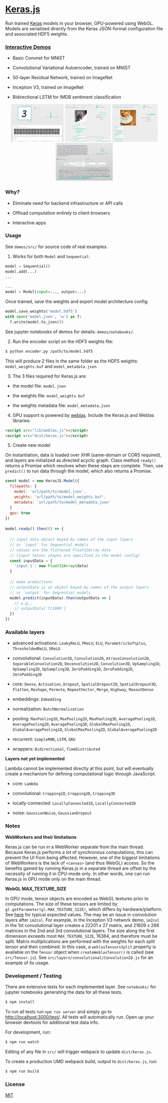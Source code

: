# [Keras.js](https://transcranial.github.io/keras-js)

Run trained [Keras](https://github.com/fchollet/keras) models in your browser, GPU-powered using WebGL. Models are serialized directly from the Keras JSON-format configuration file and associated HDF5 weights.

### [Interactive Demos](https://transcranial.github.io/keras-js)

- Basic Convnet for MNIST

- Convolutional Variational Autoencoder, trained on MNIST

- 50-layer Residual Network, trained on ImageNet

- Inception V3, trained on ImageNet

- Bidirectional LSTM for IMDB sentiment classification

<p align="center">
  <img src="demos/assets/mnist-cnn.png" height="120" width="auto" />
  <img src="demos/assets/resnet50.png" height="120" width="auto" />
  <img src="demos/assets/inception-v3.png" height="120" width="auto" />
  <img src="demos/assets/imdb-bidirectional-lstm.png" height="120" width="auto" />
</p>

### Why?

- Eliminate need for backend infrastructure or API calls

- Offload computation entirely to client browsers

- Interactive apps

### Usage

See `demos/src/` for source code of real examples.

1. Works for both `Model` and `Sequential`:

  ```py
  model = Sequential()
  model.add(...)
  ...
  ```

  ```py
  ...
  model = Model(input=..., output=...)
  ```

  Once trained, save the weights and export model architecture config:

  ```py
  model.save_weights('model.hdf5')
  with open('model.json', 'w') as f:
    f.write(model.to_json())
  ```

  See jupyter notebooks of demos for details: `demos/notebooks/`.

2. Run the encoder script on the HDF5 weights file:

  ```sh
  $ python encoder.py /path/to/model.hdf5
  ```

  This will produce 2 files in the same folder as the HDF5 weights: `model_weights.buf` and `model_metadata.json`.

3. The 3 files required for Keras.js are:

  - the model file: `model.json`

  - the weights file: `model_weights.buf`

  - the weights metadata file: `model_metadata.json`

4. GPU support is powered by [weblas](https://github.com/waylonflinn/weblas). Include the Keras.js and Weblas libraries:

  ```html
  <script src="lib/weblas.js"></script>
  <script src="dist/keras.js"></script>
  ```

5. Create new model

  On instantiation, data is loaded over XHR (same-domain or CORS required), and layers are initialized as directed acyclic graph. Class method `ready()` returns a Promise which resolves when these steps are complete. Then, use `predict()` to run data through the model, which also returns a Promise.

  ```js
  const model = new KerasJS.Model({
    filepaths: {
      model: 'url/path/to/model.json',
      weights: 'url/path/to/model_weights.buf',
      metadata: 'url/path/to/model_metadata.json'
    }
    gpu: true
  })

  model.ready().then(() => {

    // input data object keyed by names of the input layers
    // or `input` for Sequential models
    // values are the flattened Float32Array data
    // (input tensor shapes are specified in the model config)
    const inputData = {
      'input_1': new Float32Array(data)
    }

    // make predictions
    // outputData is an object keyed by names of the output layers
    // or `output` for Sequential models
    model.predict(inputData).then(outputData => {
      // e.g.,
      // outputData['fc1000']
    })
  })
  ```

### Available layers

  - advanced activations: `LeakyReLU`, `PReLU`, `ELU`, `ParametricSoftplus`, `ThresholdedReLU`, `SReLU`

  - convolutional: `Convolution1D`, `Convolution2D`, `AtrousConvolution2D`, `SeparableConvolution2D`, `Deconvolution2D`, `Convolution3D`, `UpSampling1D`, `UpSampling2D`, `UpSampling3D`, `ZeroPadding1D`, `ZeroPadding2D`, `ZeroPadding3D`

  - core: `Dense`, `Activation`, `Dropout`, `SpatialDropout2D`, `SpatialDropout3D`, `Flatten`, `Reshape`, `Permute`, `RepeatVector`, `Merge`, `Highway`, `MaxoutDense`

  - embeddings: `Embedding`

  - normalization: `BatchNormalization`

  - pooling: `MaxPooling1D`, `MaxPooling2D`, `MaxPooling3D`, `AveragePooling1D`, `AveragePooling2D`, `AveragePooling3D`, `GlobalMaxPooling1D`, `GlobalAveragePooling1D`, `GlobalMaxPooling2D`, `GlobalAveragePooling2D`

  - recurrent: `SimpleRNN`, `LSTM`, `GRU`

  - wrappers: `Bidirectional`, `TimeDistributed`

  **Layers not yet implemented**

  Lambda cannot be implemented directly at this point, but will eventually create a mechanism for defining computational logic through JavaScript.

  - core: `Lambda`

  - convolutional: `Cropping1D`, `Cropping2D`, `Cropping3D`

  - locally-connected: `LocallyConnected1D`, `LocallyConnected2D`

  - noise: `GaussianNoise`, `GaussianDropout`

### Notes

**WebWorkers and their limitations**

Keras.js can be run in a WebWorker separate from the main thread. Because Keras.js performs a lot of synchronous computations, this can prevent the UI from being affected. However, one of the biggest limitations of WebWorkers is the lack of `<canvas>` (and thus WebGL) access. So the benefits gained by running Keras.js in a separate thread are offset by the necessity of running it in CPU-mode only. In other words, one can run Keras.js in GPU mode only on the main thread.

**WebGL MAX_TEXTURE_SIZE**

In GPU mode, tensor objects are encoded as WebGL textures prior to computations. The size of these tensors are limited by `gl.getParameter(gl.MAX_TEXTURE_SIZE)`, which differs by hardware/platform. See [here](http://webglstats.com/) for typical expected values. The may be an issue in convolution layers after `im2col`. For example, in the Inception V3 network demo, `im2col` in the 1st convolutional layer creates a 22201 x 27 matrix, and 21609 x 288 matrices in the 2nd and 3rd convolutional layers. The size along the first dimension exceeds most `MAX_TEXTURE_SIZE`, 16384, and therefore must be split. Matrix multiplications are performed with the weights for each split tensor and then combined. In this case, a `weblasTensorsSplit` property is available on the `Tensor` object when `createWeblasTensor()` is called (see `src/Tensor.js`). See `src/layers/convolutional/Convolution2D.js` for an example of its usage.

### Development / Testing

There are extensive tests for each implemented layer. See `notebooks/` for jupyter notebooks generating the data for all these tests.

```sh
$ npm install
```

To run all tests run `npm run server` and simply go to [http://localhost:3000/test/](http://localhost:3000/test/). All tests will automatically run. Open up your browser devtools for additional test data info.

For development, run:

```sh
$ npm run watch
```

Editing of any file in `src/` will trigger webpack to update `dist/keras.js`.

To create a production UMD webpack build, output to `dist/keras.js`, run:

```sh
$ npm run build
```

### License

[MIT](https://github.com/transcranial/keras-js/blob/master/LICENSE)
